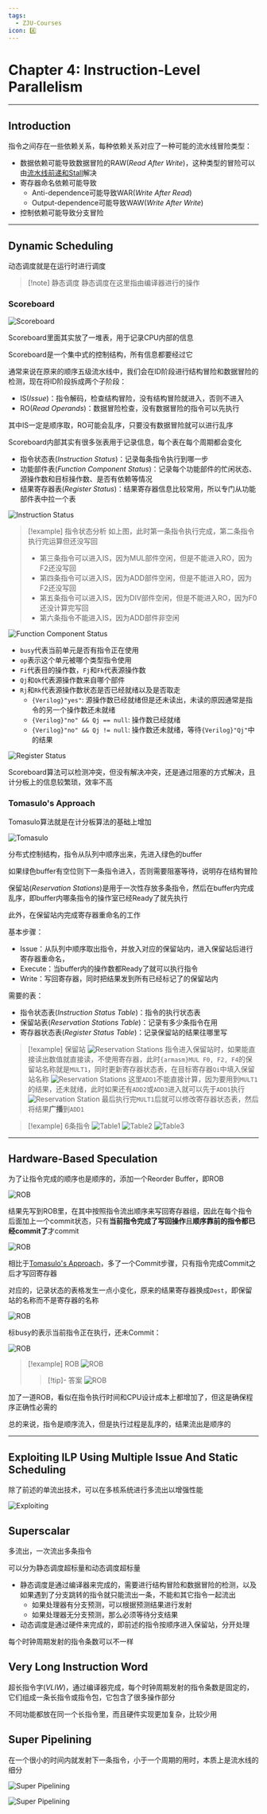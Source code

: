 ```yaml
---
tags:
  - ZJU-Courses
icon: 4️⃣
---
```


# Chapter 4: Instruction-Level Parallelism

---

## Introduction

指令之间存在一些依赖关系，每种依赖关系对应了一种可能的流水线冒险类型：

- 数据依赖可能导致数据冒险的RAW(*Read After Write*)，这种类型的冒险可以由[流水线前递和Stall](../Chapter2/Chapter2.md)解决
- 寄存器命名依赖可能导致
    - Anti-dependence可能导致WAR(*Write After Read*)
    - Output-dependence可能导致WAW(*Write After Write*)
- 控制依赖可能导致分支冒险

---

## Dynamic Scheduling

动态调度就是在运行时进行调度

> [!note] 静态调度
> 静态调度在这里指由编译器进行的操作

### Scoreboard

![Scoreboard](assets/Scoreboard.png)

Scoreboard里面其实放了一堆表，用于记录CPU内部的信息

Scoreboard是一个集中式的控制结构，所有信息都要经过它

通常来说在原来的顺序五级流水线中，我们会在ID阶段进行结构冒险和数据冒险的检测，现在将ID阶段拆成两个子阶段：

- IS(*Issue*)：指令解码，检查结构冒险，没有结构冒险就进入，否则不进入
- RO(*Read Operands*)：数据冒险检查，没有数据冒险的指令可以先执行

其中IS一定是顺序取，RO可能会乱序，只要没有数据冒险就可以进行乱序

Scoreboard内部其实有很多张表用于记录信息，每个表在每个周期都会变化

- 指令状态表(*Instruction Status*)：记录每条指令执行到哪一步
- 功能部件表(*Function Component Status*)：记录每个功能部件的忙闲状态、源操作数和目标操作数、是否有依赖等情况
- 结果寄存器表(*Register Status*)：结果寄存器信息比较常用，所以专门从功能部件表中拉一个表

![Instruction Status](assets/InstructionStatus.png)

> [!example] 指令状态分析
> 如上图，此时第一条指令执行完成，第二条指令执行完运算但还没写回
> 
> - 第三条指令可以进入IS，因为MUL部件空闲，但是不能进入RO，因为F2还没写回
> - 第四条指令可以进入IS，因为ADD部件空闲，但是不能进入RO，因为F2还没写回
> - 第五条指令可以进入IS，因为DIV部件空闲，但是不能进入RO，因为F0还没计算完写回
> - 第六条指令不能进入IS，因为ADD部件非空闲

![Function Component Status](assets/FunctionComponentStatus.png)

- `busy`代表当前单元是否有指令正在使用
- `op`表示这个单元被哪个类型指令使用
- `Fi`代表目的操作数，`Fj`和`Fk`代表源操作数
- `Qj`和`Qk`代表源操作数来自哪个部件
- `Rj`和`Rk`代表源操作数状态是否已经就绪以及是否取走
    - `{Verilog}"yes"`: 源操作数已经就绪但是还未读出，未读的原因通常是指令的另一个操作数还未就绪
    - `{Verilog}"no" && Qj == null`: 操作数已经就绪
    - `{Verilog}"no" && Qj != null`: 操作数还未就绪，等待`{Verilog}"Qj"`中的结果

![Register Status](assets/RegisterStatus.png)

Scoreboard算法可以检测冲突，但没有解决冲突，还是通过阻塞的方式解决，且计分板上的信息较繁琐，效率不高

### Tomasulo's Approach

Tomasulo算法就是在计分板算法的基础上增加

![Tomasulo](assets/Tomasulo.png)

分布式控制结构，指令从队列中顺序出来，先进入绿色的buffer

如果绿色buffer有空位则下一条指令进入，否则需要阻塞等待，说明存在结构冒险

保留站(*Reservation Stations*)是用于一次性存放多条指令，然后在buffer内完成乱序，即buffer内哪条指令的操作室已经Ready了就先执行

此外，在保留站内完成寄存器重命名的工作

基本步骤：

- Issue：从队列中顺序取出指令，并放入对应的保留站内，进入保留站后进行寄存器重命名，
- Execute：当buffer内的操作数都Ready了就可以执行指令
- Write：写回寄存器，同时把结果发到所有已经标记了的保留站内

需要的表：

- 指令状态表(*Instruction Status Table*)：指令的执行状态表
- 保留站表(*Reservation Stations Table*)：记录有多少条指令在用
- 寄存器状态表(*Register Status Table*)：记录保留站的结果往哪里写

> [!example] 保留站
> ![Reservation Stations](assets/ReservationStation-1.png)
> 指令进入保留站时，如果能直接读出数值就直接读，不使用寄存器，此时`{armasm}MUL F0, F2, F4`的保留站名称就是`MULT1`，同时更新寄存器状态表，在目标寄存器`Qi`中填入保留站名称
> ![Reservation Stations](assets/ReservationStation-2.png)
> 这里`ADD1`不能直接计算，因为要用到`MULT1`的结果，还未就绪，此时如果还有`ADD2`或`ADD3`进入就可以先于`ADD1`执行
> ![Reservation Station](assets/ReservationStation-3.png)
> 最后执行完`MULT1`后就可以修改寄存器状态表，然后将结果**广播**到`ADD1`

> [!example] 6条指令
> ![Table1](assets/TomasuloTable1.png)
> ![Table2](assets/TomasuloTable2.png)
> ![Table3](assets/TomasuloTable3.png)

---

## Hardware-Based Speculation

为了让指令完成的顺序也是顺序的，添加一个Reorder Buffer，即ROB

![ROB](assets/ROB.png)

结果先写到ROB里，在其中按照指令流出顺序来写回寄存器组，因此在每个指令后面加上一个commit状态，只有**当前指令完成了写回操作**且**顺序靠前的指令都已经commit了**才commit

![ROB](assets/HardwareBased.png)

相比于[Tomasulo's Approach](Chapter4.md#Tomasulo's%20Approach)，多了一个Commit步骤，只有指令完成Commit之后才写回寄存器

对应的，记录状态的表格发生一点小变化，原来的结果寄存器换成`Dest`，即保留站的名称而不是寄存器的名称

![ROB](assets/ROB-1.png)

标busy的表示当前指令正在执行，还未Commit：

![ROB](assets/ROB-2.png)

> [!example] ROB
> ![ROB](assets/ROB-3.png)
> > [!tip]- 答案
> > ![ROB](assets/ROB-4.png)

加了一道ROB，看似在指令执行时间和CPU设计成本上都增加了，但这是确保程序正确性必需的

总的来说，指令是顺序流入，但是执行过程是乱序的，结果流出是顺序的

---

## Exploiting ILP Using Multiple Issue And Static Scheduling

除了前述的单流出技术，可以在多核系统进行多流出以增强性能

![Exploiting](assets/Exploiting.png)

## Superscalar

多流出，一次流出多条指令

可以分为静态调度超标量和动态调度超标量

- 静态调度是通过编译器来完成的，需要进行结构冒险和数据冒险的检测，以及如果遇到了分支跳转的指令就只能流出一条，不能和其它指令一起流出
    - 如果处理器有分支预测，可以根据预测结果进行发射
    - 如果处理器无分支预测，那么必须等待分支结果
- 动态调度是通过硬件来完成的，即前述的指令按顺序进入保留站，分开处理

每个时钟周期发射的指令条数可以不一样

## Very Long Instruction Word

超长指令字(*VLIW*)，通过编译器完成，每个时钟周期发射的指令条数是固定的，它们组成一条长指令或指令包，它包含了很多操作部分

不同功能都放在同一个长指令里，而且硬件实现更加复杂，比较少用

## Super Pipelining

在一个很小的时间内就发射下一条指令，小于一个周期的用时，本质上是流水线的细分

![Super Pipelining](assets/SuperPipeling-1.png)

![Super Pipelining](assets/SuperPipelining-2.png)
